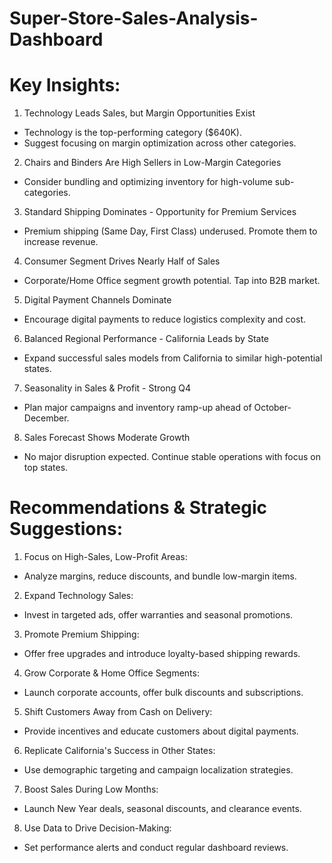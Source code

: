 # Super-Store-Sales-Analysis-Dashboard

# Key Insights:

1. Technology Leads Sales, but Margin Opportunities Exist
 - Technology is the top-performing category ($640K).
 - Suggest focusing on margin optimization across other categories.
2. Chairs and Binders Are High Sellers in Low-Margin Categories
 - Consider bundling and optimizing inventory for high-volume sub-categories.
3. Standard Shipping Dominates - Opportunity for Premium Services
 - Premium shipping (Same Day, First Class) underused. Promote them to increase revenue.
4. Consumer Segment Drives Nearly Half of Sales
 - Corporate/Home Office segment growth potential. Tap into B2B market.
5. Digital Payment Channels Dominate
 - Encourage digital payments to reduce logistics complexity and cost.
6. Balanced Regional Performance - California Leads by State
 - Expand successful sales models from California to similar high-potential states.
7. Seasonality in Sales & Profit - Strong Q4
 - Plan major campaigns and inventory ramp-up ahead of October-December.
8. Sales Forecast Shows Moderate Growth
 - No major disruption expected. Continue stable operations with focus on top states.

# Recommendations & Strategic Suggestions:

1. Focus on High-Sales, Low-Profit Areas:
 - Analyze margins, reduce discounts, and bundle low-margin items.
2. Expand Technology Sales:
 - Invest in targeted ads, offer warranties and seasonal promotions.
3. Promote Premium Shipping:
 - Offer free upgrades and introduce loyalty-based shipping rewards.
4. Grow Corporate & Home Office Segments:
 - Launch corporate accounts, offer bulk discounts and subscriptions.
5. Shift Customers Away from Cash on Delivery:
 - Provide incentives and educate customers about digital payments.
6. Replicate California's Success in Other States:
 - Use demographic targeting and campaign localization strategies.
7. Boost Sales During Low Months:
 - Launch New Year deals, seasonal discounts, and clearance events.
8. Use Data to Drive Decision-Making:
 - Set performance alerts and conduct regular dashboard reviews.
